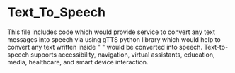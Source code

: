 # Text_To_Speech
This file includes code which would provide service to convert any text messages into speech via using gTTS python library which would help to convert any text written inside " " would be converted into speech. Text-to-speech supports accessibility, navigation, virtual assistants, education, media, healthcare, and smart device interaction.
